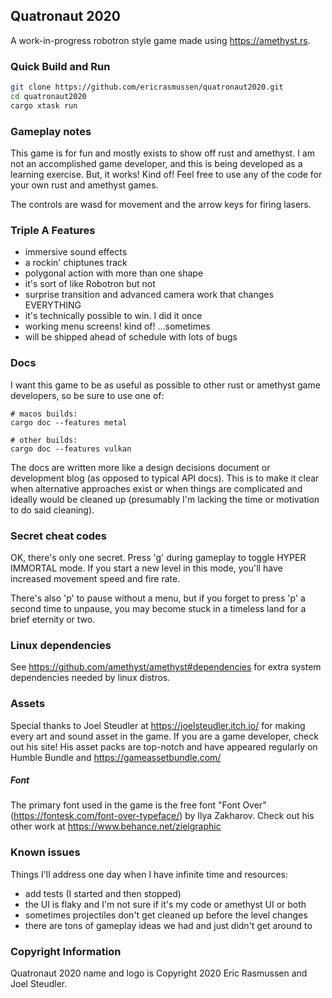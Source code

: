 ## Quatronaut 2020

A work-in-progress robotron style game made using https://amethyst.rs.

### Quick Build and Run

```bash
git clone https://github.com/ericrasmussen/quatronaut2020.git
cd quatronaut2020
cargo xtask run
```

### Gameplay notes

This game is for fun and mostly exists to show off rust and amethyst. I am not an
accomplished game developer, and this is being developed as a learning exercise.
But, it works! Kind of! Feel free to use any of the code for your own rust and amethyst
games.

The controls are wasd for movement and the arrow keys for firing lasers.

### Triple A Features

- immersive sound effects
- a rockin' chiptunes track
- polygonal action with more than one shape
- it's sort of like Robotron but not
- surprise transition and advanced camera work that changes EVERYTHING
- it's technically possible to win. I did it once
- working menu screens! kind of! ...sometimes
- will be shipped ahead of schedule with lots of bugs

### Docs

I want this game to be as useful as possible to other rust or amethyst game
developers, so be sure to use one of:

```
# macos builds:
cargo doc --features metal
```
```
# other builds:
cargo doc --features vulkan
```

The docs are written more like a design decisions document or development blog
(as opposed to typical API docs). This is to make it clear when alternative approaches
exist or when things are complicated and ideally would be cleaned up (presumably I'm
lacking the time or motivation to do said cleaning).


### Secret cheat codes

OK, there's only one secret. Press 'g' during gameplay to toggle HYPER IMMORTAL mode.
If you start a new level in this mode, you'll have increased movement speed and fire rate.

There's also 'p' to pause without a menu, but if you forget to press 'p' a second time to
unpause, you may become stuck in a timeless land for a brief eternity or two.

### Linux dependencies

See https://github.com/amethyst/amethyst#dependencies for extra system dependencies needed
by linux distros.

### Assets

Special thanks to Joel Steudler at https://joelsteudler.itch.io/ for making every art and sound asset in the game. If you
are a game developer, check out his site! His asset packs are top-notch and have appeared regularly on
Humble Bundle and https://gameassetbundle.com/


##### Font

The primary font used in the game is the free font "Font Over" (https://fontesk.com/font-over-typeface/) by Ilya Zakharov.
Check out his other work at https://www.behance.net/zielgraphic


### Known issues

Things I'll address one day when I have infinite time and resources:

* add tests (I started and then stopped)
* the UI is flaky and I'm not sure if it's my code or amethyst UI or both
* sometimes projectiles don't get cleaned up before the level changes
* there are tons of gameplay ideas we had and just didn't get around to

### Copyright Information

Quatronaut 2020 name and logo is Copyright 2020 Eric Rasmussen and Joel Steudler.
